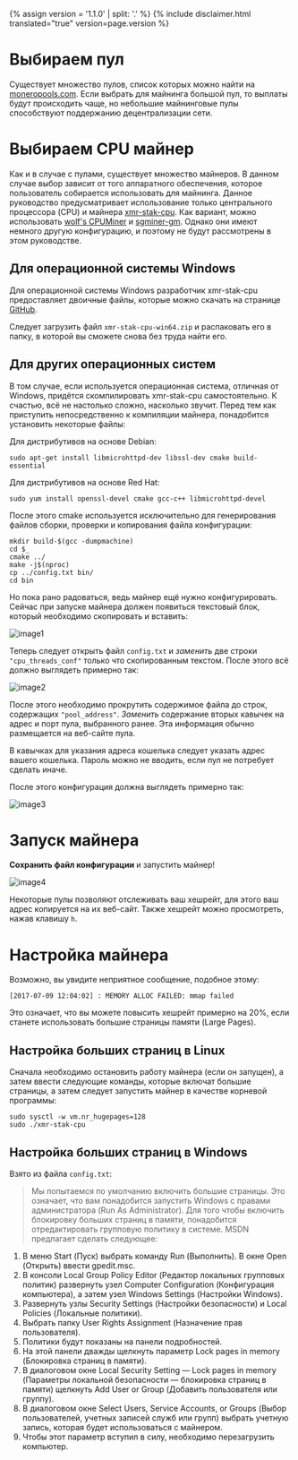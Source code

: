 {% assign version = '1.1.0' | split: '.' %}
{% include disclaimer.html translated="true" version=page.version %}
# Выбираем пул

Существует множество пулов, список которых можно найти на [moneropools.com](https://moneropools.com). Если выбрать для майнинга большой пул, то выплаты будут происходить чаще, но небольшие майнинговые пулы способствуют поддержанию децентрализации сети.

# Выбираем CPU майнер

Как и в случае с пулами, существует множество майнеров. В данном случае выбор зависит от того аппаратного обеспечения, которое пользователь собирается использовать для майнинга. Данное руководство предусматривает использование только центрального процессора (CPU) и майнера [xmr-stak-cpu](https://github.com/fireice-uk/xmr-stak-cpu). Как вариант, можно использовать [wolf's CPUMiner](https://github.com/wolf9466/cpuminer-multi) и [sgminer-gm](https://github.com/genesismining/sgminer-gm). Однако они имеют немного другую конфигурацию, и поэтому не будут рассмотрены в этом руководстве.

## Для операционной системы Windows

Для операционной системы Windows разработчик xmr-stak-cpu предоставляет двоичные файлы, которые можно скачать на странице [GitHub](https://github.com/fireice-uk/xmr-stak-cpu/releases).

Следует загрузить файл `xmr-stak-cpu-win64.zip` и распаковать его в папку, в которой вы сможете снова без труда найти его.

## Для других операционных систем

В том случае, если используется операционная система, отличная от Windows, придётся скомпилировать xmr-stak-cpu самостоятельно. К счастью, всё не настолько сложно, насколько звучит. Перед тем как приступить непосредственно к компиляции майнера, понадобится установить некоторые файлы:

Для дистрибутивов на основе Debian:

    sudo apt-get install libmicrohttpd-dev libssl-dev cmake build-essential

Для дистрибутивов на основе Red Hat:

	sudo yum install openssl-devel cmake gcc-c++ libmicrohttpd-devel

<!-- TODO: Add dependencies for other operating systems? -->

После этого cmake используется исключительно для генерирования файлов сборки, проверки и копирования файла конфигурации:

    mkdir build-$(gcc -dumpmachine)
	cd $_
	cmake ../
	make -j$(nproc)
	cp ../config.txt bin/
	cd bin

Но пока рано радоваться, ведь майнер ещё нужно конфигурировать. Сейчас при запуске майнера должен появиться текстовый блок, который необходимо скопировать и вставить:

![image1](png/mine_to_pool/1.png)

Теперь следует открыть файл `config.txt` и *заменить* две строки `"cpu_threads_conf"` только что скопированным текстом. После этого всё должно выглядеть примерно так:

![image2](png/mine_to_pool/2.png)

После этого необходимо прокрутить содержимое файла до строк, содержащих `"pool_address"`.
*Заменить* содержание вторых кавычек на адрес и порт пула, выбранного ранее. Эта информация обычно размещается на веб-сайте пула.

В кавычках для указания адреса кошелька следует указать адрес вашего кошелька. Пароль можно не вводить, если пул не потребует сделать иначе.

После этого конфигурация должна выглядеть примерно так:

![image3](png/mine_to_pool/3.png)

# Запуск майнера

**Сохранить файл конфигурации** и запустить майнер!

![image4](png/mine_to_pool/4.png)

Некоторые пулы позволяют отслеживать ваш хешрейт, для этого ваш адрес копируется на их веб-сайт. Также хешрейт можно просмотреть, нажав клавишу `h`.

# Настройка майнера

Возможно, вы увидите неприятное сообщение, подобное этому:

	[2017-07-09 12:04:02] : MEMORY ALLOC FAILED: mmap failed

Это означает, что вы можете повысить хешрейт примерно на 20%, если станете использовать большие страницы памяти (Large Pages).

## Настройка больших страниц в Linux

Сначала необходимо остановить работу майнера (если он запущен), а затем ввести следующие команды, которые включат большие страницы, а затем следует запустить майнер в качестве корневой программы:

	sudo sysctl -w vm.nr_hugepages=128
	sudo ./xmr-stak-cpu

## Настройка больших страниц в Windows

Взято из файла `config.txt`:

>Мы попытаемся по умолчанию включить большие страницы. Это означает, что вам понадобится запустить Windows с правами администратора (Run As Administrator). Для того чтобы включить блокировку больших страниц в памяти, понадобится отредактировать групповую политику в системе. MSDN предлагает сделать следующее:
1. В меню Start (Пуск) выбрать команду Run (Выполнить). В окне Open (Открыть) ввести gpedit.msc.
2. В консоли Local Group Policy Editor (Редактор локальных групповых политик) развернуть узел Computer Configuration (Конфигурация компьютера), а затем узел Windows Settings (Настройки Windows).
3. Развернуть узлы Security Settings (Настройки безопасности) и Local Policies (Локальные политики).
4. Выбрать папку User Rights Assignment (Назначение прав пользователя).
5. Политики будут показаны на панели подробностей.
6. На этой панели дважды щелкнуть параметр Lock pages in memory (Блокировка страниц в памяти).
7. В диалоговом окне Local Security Setting — Lock pages in memory (Параметры локальной безопасности — блокировка страниц в памяти) щелкнуть Add User or Group (Добавить пользователя или группу).
8. В диалоговом окне Select Users, Service Accounts, or Groups (Выбор пользователей, учетных записей служб или групп) выбрать учетную запись, которая будет использоваться с майнером.
9. Чтобы этот параметр вступил в силу, необходимо перезагрузить компьютер.
